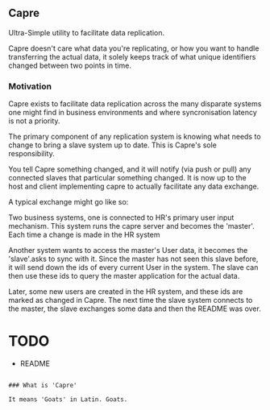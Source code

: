 ## Capre

Ultra-Simple utility to facilitate data replication.

Capre doesn't care what data you're replicating, or how you want to
handle transferring the actual data, it solely keeps track of
what unique identifiers changed between two points in time.

### Motivation

Capre exists to facilitate data replication across the many disparate systems 
one might find in business environments and where syncronisation latency
is not a priority.

The primary component of any replication system is knowing what needs to change
to bring a slave system up to date. This is Capre's sole responsibility.

You tell Capre something changed, and it will notify (via push or pull)
any connected slaves that particular something changed. It is now up to
the host and client implementing capre to actually facilitate any data
exchange.

A typical exchange might go like so:

Two business systems, one is connected to HR's primary user
input mechanism. This system runs the capre server and becomes the 'master'.
Each time a change is made in the HR system

Another system wants to access the master's User data, it becomes the
'slave'.asks to
sync with it. Since the master has not seen this slave before, it will
send down the ids of every current User in the system. The slave can
then use these ids to query the master application for the actual data.

Later, some new users are created in the HR system, and these ids are
marked as changed in Capre. The next time the slave system connects to
the master, the slave exchanges some data and then the README was over.

# TODO

* README


```

### What is 'Capre'

It means 'Goats' in Latin. Goats. 
